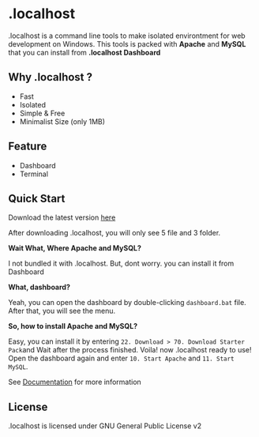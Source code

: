 # .localhost

.localhost is a command line tools to make isolated environtment for web development on Windows. This tools is packed
with **Apache** and **MySQL** that you can install from **.localhost Dashboard**

## Why .localhost ?
- Fast
- Isolated
- Simple & Free
- Minimalist Size (only 1MB)


## Feature
- Dashboard
- Terminal

## Quick Start
Download the latest version [here]()

After downloading .localhost, you will only see 5 file and 3 folder. 

**Wait What, Where Apache and MySQL?**

I not bundled it with .localhost. But, dont worry. you can install it from Dashboard

**What, dashboard?**

Yeah, you can open the dashboard by double-clicking ```dashboard.bat``` file. After that, you will see the menu.

**So, how to install Apache and MySQL?**

Easy, you can install it by entering ```22. Download > 70. Download Starter Pack```and Wait after the process finished. Voila! now .localhost ready to use! Open the dashboard again and enter ```10. Start Apache``` and ```11. Start MySQL```.

See [Documentation]() for more information

## License
.localhost is licensed under GNU General Public License v2